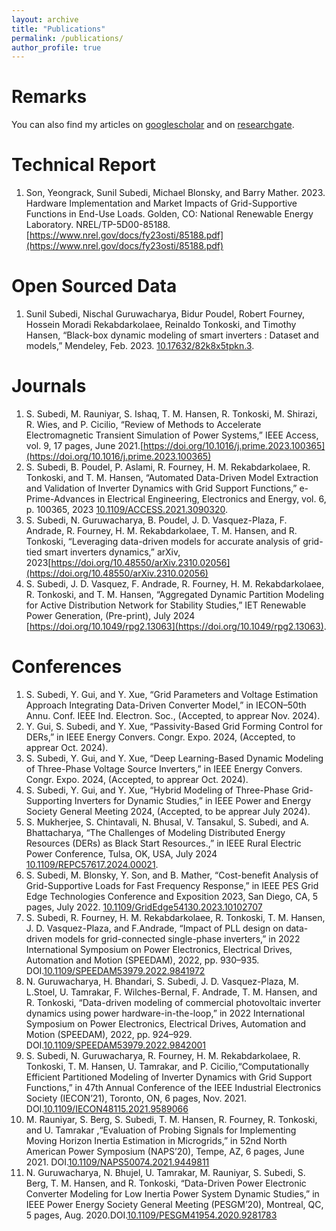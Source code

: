 ```yaml
---
layout: archive
title: "Publications"
permalink: /publications/
author_profile: true
---
```



Remarks
======
You can also find my articles on [googlescholar](https://scholar.google.com/citations?user=9xWMbXoAAAAJ&hl=en&oi=ao) and on [researchgate](https://www.researchgate.net/profile/Sunil-Subedi?ev=hdr_xprf).

Technical Report
======
1. Son, Yeongrack, Sunil Subedi, Michael Blonsky, and Barry Mather. 2023. Hardware Implementation and Market Impacts of Grid-Supportive Functions in End-Use Loads. Golden, CO: National Renewable Energy Laboratory. NREL/TP-5D00-85188. [https://www.nrel.gov/docs/fy23osti/85188.pdf](https://www.nrel.gov/docs/fy23osti/85188.pdf)


Open Sourced Data
======

1. Sunil Subedi, Nischal Guruwacharya, Bidur Poudel, Robert Fourney, Hossein Moradi Rekabdarkolaee, Reinaldo Tonkoski, and Timothy Hansen, “Black-box dynamic modeling of smart inverters : Dataset and models,” Mendeley, Feb. 2023. [10.17632/82k8x5tpkn.3](10.17632/82k8x5tpkn.3).


Journals
======

1. S. Subedi, M. Rauniyar, S. Ishaq, T. M. Hansen, R. Tonkoski, M. Shirazi, R. Wies, and P. Cicilio, “Review of Methods to Accelerate Electromagnetic Transient Simulation of Power Systems,” IEEE Access, vol. 9, 17 pages, June 2021.[https://doi.org/10.1016/j.prime.2023.100365](https://doi.org/10.1016/j.prime.2023.100365)
1. S. Subedi, B. Poudel, P. Aslami, R. Fourney, H. M. Rekabdarkolaee, R. Tonkoski, and T. M. Hansen, “Automated Data-Driven Model Extraction and Validation of Inverter Dynamics with Grid Support Functions,” e-Prime-Advances in Electrical Engineering, Electronics and Energy, vol. 6, p. 100365, 2023 [10.1109/ACCESS.2021.3090320](10.1109/ACCESS.2021.3090320). 
1. S. Subedi, N. Guruwacharya, B. Poudel, J. D. Vasquez-Plaza, F. Andrade, R. Fourney, H. M. Rekabdarkolaee, T. M. Hansen, and R. Tonkoski, “Leveraging data-driven models for accurate analysis of grid-tied smart inverters dynamics,” arXiv, 2023[https://doi.org/10.48550/arXiv.2310.02056](https://doi.org/10.48550/arXiv.2310.02056)
1. S. Subedi, J. D. Vasquez, F. Andrade, R. Fourney, H. M. Rekabdarkolaee, R. Tonkoski, and T. M. Hansen, “Aggregated Dynamic Partition Modeling for Active Distribution Network for Stability Studies,” IET Renewable Power Generation, (Pre-print), July 2024 [https://doi.org/10.1049/rpg2.13063](https://doi.org/10.1049/rpg2.13063).

   
Conferences
======

1. S. Subedi, Y. Gui, and Y. Xue, “Grid Parameters and Voltage Estimation Approach Integrating Data-Driven Converter Model,” in IECON–50th Annu. Conf. IEEE Ind. Electron. Soc., (Accepted, to apprear Nov. 2024).
1. Y. Gui, S. Subedi, and Y. Xue, “Passivity-Based Grid Forming Control for DERs,” in IEEE Energy Convers. Congr. Expo. 2024, (Accepted, to apprear Oct. 2024).
1. S. Subedi, Y. Gui, and Y. Xue, “Deep Learning-Based Dynamic Modeling of Three-Phase Voltage Source Inverters,” in IEEE Energy Convers. Congr. Expo. 2024, (Accepted, to apprear Oct. 2024).
1. S. Subedi, Y. Gui, and Y. Xue, “Hybrid Modeling of Three-Phase Grid-Supporting Inverters for Dynamic Studies,” in IEEE Power and Energy Society General Meeting 2024, (Accepted, to be apprear July 2024).
1. S. Mukherjee, S. Chintavali, N. Bhusal, V. Tansakul, S. Subedi, and A. Bhattacharya, “The Challenges of Modeling Distributed Energy Resources (DERs) as Black Start Resources.,” in IEEE Rural Electric Power Conference, Tulsa, OK, USA, July 2024 [10.1109/REPC57617.2024.00021](10.1109/REPC57617.2024.00021).
1. S. Subedi, M. Blonsky, Y. Son, and B. Mather, “Cost-benefit Analysis of Grid-Supportive Loads for Fast Frequency Response,” in IEEE PES Grid Edge Technologies Conference and Exposition 2023, San Diego, CA, 5 pages, July 2022. [10.1109/GridEdge54130.2023.10102707](10.1109/GridEdge54130.2023.10102707)
1. S. Subedi, R. Fourney, H. M. Rekabdarkolaee, R. Tonkoski, T. M. Hansen, J. D. Vasquez-Plaza, and F.Andrade, “Impact of PLL design on data-driven models for grid-connected single-phase inverters,” in 2022 International Symposium on Power Electronics, Electrical Drives, Automation and Motion (SPEEDAM), 2022, pp. 930–935. DOI.[10.1109/SPEEDAM53979.2022.9841972](10.1109/SPEEDAM53979.2022.9841972)
1. N. Guruwacharya, H. Bhandari, S. Subedi, J. D. Vasquez-Plaza, M. L.Stoel, U. Tamrakar, F. Wilches-Bernal, F. Andrade, T. M. Hansen, and R. Tonkoski, “Data-driven modeling of commercial photovoltaic inverter dynamics using power hardware-in-the-loop,” in 2022 International Symposium on Power Electronics, Electrical Drives, Automation and Motion (SPEEDAM), 2022, pp. 924–929. DOI.[10.1109/SPEEDAM53979.2022.9842001](10.1109/SPEEDAM53979.2022.9842001)
1. S. Subedi, N. Guruwacharya, R. Fourney, H. M. Rekabdarkolaee, R. Tonkoski, T. M. Hansen, U. Tamrakar, and P. Cicilio,“Computationally Efficient Partitioned Modeling of Inverter Dynamics with Grid Support Functions,” in 47th Annual Conference of the IEEE Industrial Electronics Society (IECON’21), Toronto, ON, 6 pages, Nov. 2021. DOI.[10.1109/IECON48115.2021.9589066](10.1109/IECON48115.2021.9589066)
1. M. Rauniyar, S. Berg, S. Subedi, T. M. Hansen, R. Fourney, R. Tonkoski, and U. Tamrakar ,“Evaluation of Probing Signals for Implementing Moving Horizon Inertia Estimation in Microgrids,” in 52nd North American Power Symposium (NAPS’20), Tempe, AZ, 6 pages, June 2021. DOI.[10.1109/NAPS50074.2021.9449811](10.1109/NAPS50074.2021.9449811)
1. N. Guruwacharya, N. Bhujel, U. Tamrakar, M. Rauniyar, S. Subedi, S. Berg, T. M. Hansen, and R. Tonkoski, “Data-Driven Power Electronic Converter Modeling for Low Inertia Power System Dynamic Studies,” in IEEE Power Energy Society General Meeting (PESGM’20), Montreal, QC, 5 pages, Aug. 2020.DOI.[10.1109/PESGM41954.2020.9281783](10.1109/PESGM41954.2020.9281783)



